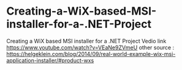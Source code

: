 # Creating-a-WiX-based-MSI-installer-for-a-.NET-Project
Creating a WiX based MSI installer for a .NET Project
Vedio link 
https://www.youtube.com/watch?v=VEaNe9ZVmeU 
other source :
https://helgeklein.com/blog/2014/09/real-world-example-wix-msi-application-installer/#product-wxs
